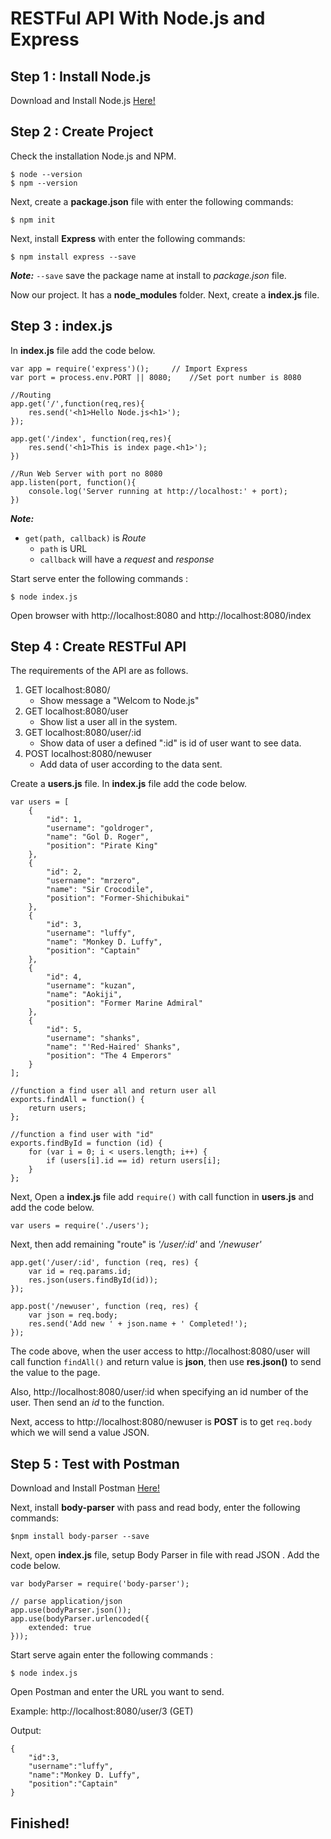 # RESTFul API With Node.js and Express

## Step 1 : Install Node.js

Download and Install Node.js [Here!](https://nodejs.org/en/)

## Step 2 : Create Project

Check the installation Node.js and NPM.
    
    $ node --version
    $ npm --version

Next, create a **package.json** file with enter the following commands:
    
    $ npm init

Next, install **Express** with enter the following commands:
    
    $ npm install express --save

***Note:*** `--save` save the package name at install to *package.json* file.

Now our project. It has a **node_modules** folder.
Next, create a **index.js** file.

## Step 3 : index.js
In **index.js** file add the code below.

    var app = require('express')();     // Import Express
    var port = process.env.PORT || 8080;    //Set port number is 8080

    //Routing
    app.get('/',function(req,res){
        res.send('<h1>Hello Node.js<h1>');
    });

    app.get('/index', function(req,res){
        res.send('<h1>This is index page.<h1>');
    })

    //Run Web Server with port no 8080
    app.listen(port, function(){
        console.log('Server running at http://localhost:' + port);
    })

***Note:*** 
- `get(path, callback)` is *Route*
    - `path` is URL 
    - `callback` will have a *request* and *response*

Start serve enter the following commands :

    $ node index.js

Open browser with  http://localhost:8080 and http://localhost:8080/index 

## Step 4 : Create RESTFul API
The requirements of the API are as follows.

1. GET localhost:8080/
    - Show message a "Welcom to Node.js" 
2. GET localhost:8080/user
    -  Show list a user all in the system.
3. GET localhost:8080/user/:id
    - Show data of user a defined ":id" is id of user want to see data.
4. POST localhost:8080/newuser
    - Add data of user according to the data sent.

Create a **users.js** file.
In **index.js** file add the code below.

    var users = [
        {
            "id": 1,
            "username": "goldroger",
            "name": "Gol D. Roger",
            "position": "Pirate King"
        },
        {
            "id": 2,
            "username": "mrzero",
            "name": "Sir Crocodile",
            "position": "Former-Shichibukai"
        },
        {
            "id": 3,
            "username": "luffy",
            "name": "Monkey D. Luffy",
            "position": "Captain"
        },
        {
            "id": 4,
            "username": "kuzan",
            "name": "Aokiji",
            "position": "Former Marine Admiral"
        },
        {
            "id": 5,
            "username": "shanks",
            "name": "'Red-Haired' Shanks",
            "position": "The 4 Emperors"
        }
    ];

    //function a find user all and return user all
    exports.findAll = function() {
        return users;
    };

    //function a find user with "id" 
    exports.findById = function (id) {
        for (var i = 0; i < users.length; i++) {
            if (users[i].id == id) return users[i];
        }
    };

Next, Open a **index.js** file add `require()` with call function in **users.js** and add the code below.
    
    var users = require('./users');

Next, then add remaining "route" is *'/user/:id'* and *'/newuser'*

    app.get('/user/:id', function (req, res) {
        var id = req.params.id;
        res.json(users.findById(id));
    });

    app.post('/newuser', function (req, res) {
        var json = req.body;
        res.send('Add new ' + json.name + ' Completed!');
    });

The code above, when the user access to http://localhost:8080/user will call function `findAll()` and return value is **json**, then use **res.json()** to send the value to the page.

Also, http://localhost:8080/user/:id when specifying an id number of the user. Then send an *id* to the function.

Next, access to http://localhost:8080/newuser is **POST** is to get `req.body` which we will send a value JSON.

## Step 5 : Test with Postman
Download and Install Postman [Here!](https://www.getpostman.com/)

Next, install **body-parser** with pass and read body,  enter the following commands:

    $npm install body-parser --save

Next, open **index.js** file, setup Body Parser in file with read JSON . Add the code below.

    var bodyParser = require('body-parser');

    // parse application/json
    app.use(bodyParser.json());
    app.use(bodyParser.urlencoded({
        extended: true
    }));

Start serve again enter the following commands :

    $ node index.js

Open Postman and enter the URL you want to send.

Example: http://localhost:8080/user/3 (GET) 

Output:
    
    {
        "id":3,
        "username":"luffy",
        "name":"Monkey D. Luffy",
        "position":"Captain"
    }

## Finished!